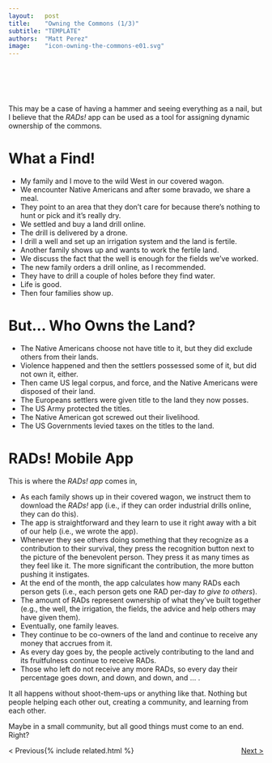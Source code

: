 ```yaml
---
layout:   post
title:    "Owning the Commons (1/3)"
subtitle: "TEMPLATE"
authors:  "Matt Perez"
image:    "icon-owning-the-commons-e01.svg"
---
```

<div style="display:none;">
  <p>This may be a case of having a hammer and seeing everything as a nail, but I believe that the <em><span class="_paradigm">RAD</span>s!</em> app can be used as a tool for assigning dynamic ownership of the commons.</p>
</div>

<h1>&nbsp;</h1>
 <p>This may be a case of having a hammer and seeing everything as a nail, but I believe that the <em><span class="_paradigm">RAD</span>s!</em> app can be used as a tool for assigning dynamic ownership of the commons.</p>

<h1>What a Find!</h1>
 <ul>
  <li>My family and I move to the wild West in our covered wagon.</li>
  <li>We encounter Native Americans and after some bravado, we share a meal.</li>
  <li>They point to an area that they don’t care for because there’s nothing to hunt or pick and it’s really dry.</li>
  <li>We settled and buy a land drill online.</li>
  <li>The drill is delivered by a drone.</li>
  <li>I drill a well and set up an irrigation system and the land is fertile.</li>
  <li>Another family shows up and wants to work the fertile land.</li>
  <li>We discuss the fact that the well is enough for the fields we’ve worked.</li>
  <li>The new family orders a drill online, as I recommended.</li>
  <li>They have to drill a couple of holes before they find water.</li>
  <li>Life is good.</li>
  <li>Then four families show up.</li>
 </ul>

<h1>But&hellip; Who Owns the Land?</h1>
 <ul>
  <li>The Native Americans choose not have title to it, but they did exclude others from their lands.</li>
  <li>Violence happened and then the settlers possessed some of it, but did not own it, either.</li>
  <li>Then came US legal corpus, and force, and the Native Americans were disposed of their land.</li>
  <li>The Europeans settlers were given title to the land they now posses.</li>
  <li>The US Army protected the titles.</li>
  <li>The Native American got screwed out their livelihood.</li>
  <li>The US Governments levied taxes on the titles to the land.</li>
 </ul>

<h1>RADs! Mobile App</h1>
 <p>This is where the <em><span class="_paradigm">RAD</span>s! app</em> comes in,</p>
 <ul>
  <li>As each family shows up in their covered wagon, we instruct them to download the <em><span class="_paradigm">RAD</span>s!</em> app (<eg>i.e.</eg>, if they can order industrial drills online, they can do this).</li>
  <li>The app is straightforward and they learn to use it right away with a bit of our help (<eg>i.e.</eg>, we wrote the app).</li>
  <li>Whenever they see others doing something that they recognize as a contribution to their survival, they press the recognition button next to the picture of the benevolent person. They press it as many times as they feel like it. The more significant the contribution, the more button pushing it instigates.</li>
  <li>At the end of the month, the app calculates how many <span class="_paradigm">RAD</span>s each person gets (<eg>i.e.</eg>, each person gets one <span class="_paradigm">RAD</span> per-day <em>to give to others</em>).</li>
  <li>The amount of <span class="_paradigm">RAD</span>s represent ownership of what they’ve built together (<eg>e.g.</eg>, the well, the irrigation, the fields, the advice and help others may have given them).</li>
  <li>Eventually, one family leaves.</li>
  <li>They continue to be co-owners of the land and continue to receive any money that accrues from it.</li>
  <li>As every day goes by, the people actively contributing to the land and its fruitfulness continue to receive <span class="_paradigm">RAD</span>s.</li>
  <li>Those who left do not receive any more <span class="_paradigm">RAD</span>s, so every day their percentage goes down, and down, and down, and &hellip; .</li>
 </ul>
 <p>It all happens without shoot-them-ups or anything like that. Nothing but people helping each other out, creating a community, and learning from each other.</p>
 <p></p>
 <p>Maybe in a small community, but all good things must come to an end. Right?</p>

<div class="_next">
 <span style="float:left; " >                                                                         &lt; Previous</span>
 <span style="float:right; "><a href="https://radicalcompanies.com/2023/01/09/e02-owning-the-commons">Next &gt;</a></span>
</div>

{% include related.html %}
